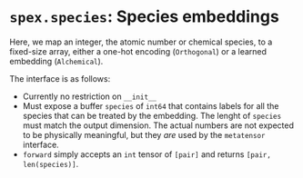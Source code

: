 # `spex.species`: Species embeddings

Here, we map an integer, the atomic number or chemical species, to a fixed-size array, either a one-hot encoding (`Orthogonal`) or a learned embedding (`Alchemical`).

The interface is as follows:

- Currently no restriction on `__init__`
- Must expose a buffer `species` of `int64` that contains labels for all the species that can be treated by the embedding. The lenght of `species` must match the output dimension. The actual numbers are not expected to be physically meaningful, but they *are* used by the `metatensor` interface.
- `forward` simply accepts an `int` tensor of `[pair]` and returns `[pair, len(species)]`.